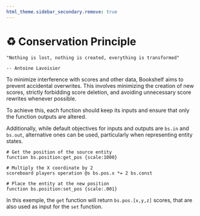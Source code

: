 ```yaml
---
html_theme.sidebar_secondary.remove: true
---
```


# ♻️ Conservation Principle

```{epigraph}
"Nothing is lost, nothing is created, everything is transformed"

-- Antoine Lavoisier
```

To minimize interference with scores and other data, Bookshelf aims to prevent accidental overwrites. This involves minimizing the creation of new scores, strictly forbidding score deletion, and avoiding unnecessary score rewrites whenever possible.

To achieve this, each function should keep its inputs and ensure that only the function outputs are altered.

Additionally, while default objectives for inputs and outputs are `bs.in` and `bs.out`, alternative ones can be used, particularly when representing entity states.

```mcfunction
# Get the position of the source entity
function bs.position:get_pos {scale:1000}

# Multiply the X coordinate by 2
scoreboard players operation @s bs.pos.x *= 2 bs.const

# Place the entity at the new position
function bs.position:set_pos {scale:.001}
```

In this exemple, the `get` function will return `bs.pos.[x,y,z]` scores, that are also used as input for the `set` function.
